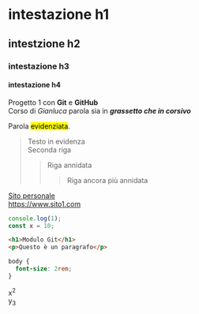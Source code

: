 # intestazione h1

## intestzione h2

### intestazione h3

#### intestazione h4

Progetto 1 con **Git** e **GitHub**  
Corso di _Gianluca_
parola sia in **_grassetto che in corsivo_**

Parola <mark>evidenziata</mark>.

> Testo in evidenza  
> Seconda riga
>
> > Riga annidata
> >
> > > Riga ancora più annidata

[Sito personale](https://sito1.com)  
https://www.sito1.com

```js
console.log(1);
const x = 10;
```

```html
<h1>Modulo Git</h1>
<p>Questo è un paragrafo</p>
```

```css
body {
  font-size: 2rem;
}
```

x<sup>2</sup>  
y<sub>3</sub>
